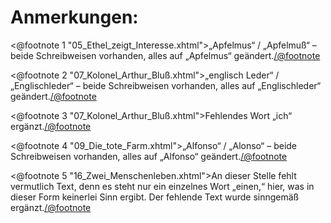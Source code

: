 Anmerkungen:
============

<@footnote 1 "05_Ethel_zeigt_Interesse.xhtml">„Apfelmus“ / „Apfelmuß“ – beide
Schreibweisen vorhanden, alles auf „Apfelmus“ geändert.</@footnote>

<@footnote 2 "07_Kolonel_Arthur_Bluß.xhtml">„englisch Leder“ / „Englischleder“ –
beide Schreibweisen vorhanden, alles auf „Englischleder“ geändert.</@footnote>

<@footnote 3 "07_Kolonel_Arthur_Bluß.xhtml">Fehlendes Wort „ich“ ergänzt.</@footnote>

<@footnote 4 "09_Die_tote_Farm.xhtml">„Alfonso“ / „Alonso“ – beide Schreibweisen
vorhanden, alles auf „Alfonso“ geändert.</@footnote>

<@footnote 5 "16_Zwei_Menschenleben.xhtml">An dieser Stelle fehlt vermutlich Text,
denn es steht nur ein einzelnes Wort „einen,“ hier, was in dieser Form keinerlei Sinn
ergibt. Der fehlende Text wurde sinngemäß ergänzt.</@footnote>

